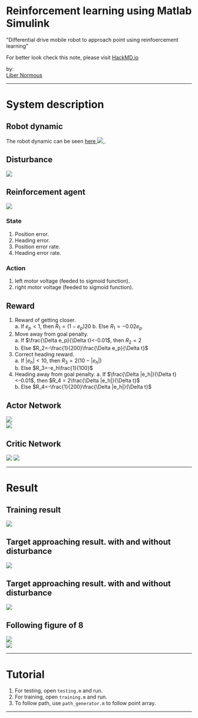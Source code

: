 # Reinforcement learning using Matlab Simulink  

"Differential drive mobile robot to approach point using reinfoercement learning"  

For better look check this note, please visit [HackMD.io](https://hackmd.io/@libernormous/ddmr_rl_matlab)  

by:  
[Liber Normous](https://hackmd.io/@libernormous)  

---

# System description  

## Robot dynamic    
The robot dynamic can be seen [here ![](https://i.imgur.com/RmvkGxz.png)
](https://hackmd.io/@libernormous/dynamic_ddmr).  

## Disturbance  
![](https://i.imgur.com/hRHoQbU.png)  

## Reinforcement agent  
![](https://i.imgur.com/0IDKsXH.png)  
  

### State  
1. Position error.  
2. Heading error.  
3. Position error rate.  
4. Heading error rate.  

### Action  
1. left motor voltage (feeded to sigmoid function).  
2. right motor voltage (feeded to sigmoid function).  

## Reward  
1. Reward of getting closer.  
    a. If $e_p<1$, then $R_1 = (1-e_p)20$ 
    b. Else $R_1 = -0.02e_p$
3. Move away from goal penalty.  
    a. If $\frac{\Delta e_p}{\Delta t}<-0.01$, then $R_2 = 2$  
    b. Else $R_2=-\frac{1}{200}\frac{\Delta e_p}{\Delta t}$  
5. Correct heading reward.  
    a. If $|e_h|<10$, then $R_3=2(10-|e_h|)$  
    b. Else $R_3=-e_h\frac{1}{100}$
7. Heading away from goal penalty.
    a. If $\frac{\Delta |e_h|}{\Delta t}<-0.01$, then $R_4 = 2\frac{\Delta |e_h|}{\Delta t}$     
    b. Else $R_4=-\frac{1}{200}\frac{\Delta |e_h|}{\Delta t}$  

## Actor Network  
![](https://i.imgur.com/1otORrs.png)  
![](https://i.imgur.com/y1GjrRa.png)  

## Critic Network  
![](https://i.imgur.com/6M6pIa1.png)
![](https://i.imgur.com/v1lhDqa.png)  

---

# Result  

## Training result  
![](https://i.imgur.com/8g9u06Y.png)  

## Target approaching result. with and without disturbance  
![](https://i.imgur.com/l0Htpqs.png)  

## Target approaching result. with and without disturbance  
![](https://i.imgur.com/CTRkTjp.png)  

## Following figure of 8  
![](https://i.imgur.com/1lnlckE.png)  
![](https://i.imgur.com/MyJIAia.png)  

---

# Tutorial  
1. For testing, open `testing.m` and run.  
2. For training, open `training.m` and run.  
3. To follow path, use `path_generator.m` to follow point array.  

---


